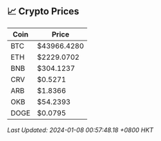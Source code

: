 ## 📈 Crypto Prices

| Coin | Price |
| ---- | ----- |
| BTC | $43966.4280 |
| ETH | $2229.0702 |
| BNB | $304.1237 |
| CRV | $0.5271 |
| ARB | $1.8366 |
| OKB | $54.2393 |
| DOGE | $0.0795 |

_Last Updated: 2024-01-08 00:57:48.18 +0800 HKT_